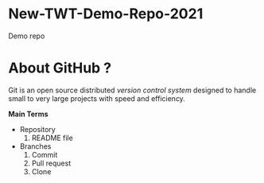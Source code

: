 # New-TWT-Demo-Repo-2021
Demo repo

# About GitHub ?
Git is an open source distributed _version control system_ designed to handle small to very large projects with speed and efficiency.

**Main Terms**

- Repository
  1. README file
- Branches
  1. Commit
  2. Pull request
  3. Clone
